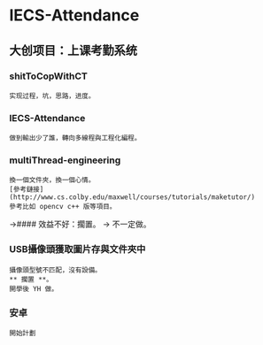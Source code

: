 # IECS-Attendance

## 大创项目：上课考勤系统

### shitToCopWithCT
    实现过程，坑，思路，进度。
    
### IECS-Attendance
    做到輸出少了誰，轉向多線程與工程化編程。
    
### multiThread-engineering
    換一個文件夾，換一個心情。
    [參考鏈接](http://www.cs.colby.edu/maxwell/courses/tutorials/maketutor/)
    參考比如 opencv c++ 版等項目。
->#### 效益不好：擱置。
->    不一定做。

### USB攝像頭獲取圖片存與文件夾中
    攝像頭型號不匹配，沒有設備。
    ** 擱置 **。
    開學後 YH 做。
    
### 安卓
    開始計劃
